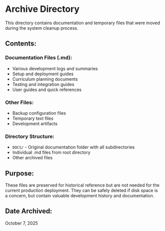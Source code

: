 # Archive Directory

This directory contains documentation and temporary files that were moved during the system cleanup process.

## Contents:

### Documentation Files (.md):
- Various development logs and summaries
- Setup and deployment guides
- Curriculum planning documents
- Testing and integration guides
- User guides and quick references

### Other Files:
- Backup configuration files
- Temporary text files
- Development artifacts

### Directory Structure:
- `DOCS/` - Original documentation folder with all subdirectories
- Individual .md files from root directory
- Other archived files

## Purpose:
These files are preserved for historical reference but are not needed for the current production deployment. They can be safely deleted if disk space is a concern, but contain valuable development history and documentation.

## Date Archived:
October 7, 2025